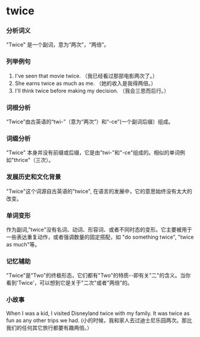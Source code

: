 # twice

### 分析词义

  

"Twice" 是一个副词，意为“两次”，“两倍”。

  

### 列举例句

  

1.  I've seen that movie twice. （我已经看过那部电影两次了。）
2.  She earns twice as much as me. （她的收入是我得两倍。）
3.  I'll think twice before making my decision. （我会三思而后行。）

  

### 词根分析

  

“Twice”由古英语的“twi-”（意为“两次”）和“-ce”(一个副词后缀）组成。

  

### 词缀分析

  

"Twice" 本身并没有前缀或后缀，它是由"twi-"和"-ce"组成的。相似的单词例如"thrice"（三次）。

  

### 发展历史和文化背景

  

"Twice"这个词源自古英语的"twice", 在语言的发展中，它的意思始终没有太大的改变。

  

### 单词变形

  

作为副词,"twice"没有名词、动词、形容词、或者不同时态的变形。它主要被用于一些表达重复动作，或者强调数量的固定搭配，如 "do something twice", "twice as much"等。

  

### 记忆辅助

  

"Twice"是"Two"的终极形态，它们都有"Two"的特质--即有关"二"的含义。当你看到'Twice'，可以想到它是关于"二次"或者"两倍"的。

  

### 小故事

  

When I was a kid, I visited Disneyland twice with my family. It was twice as fun as any other trips we had. (小的时候，我和家人去过迪士尼乐园两次。那比我们的任何其它旅行都要有趣两倍。）
